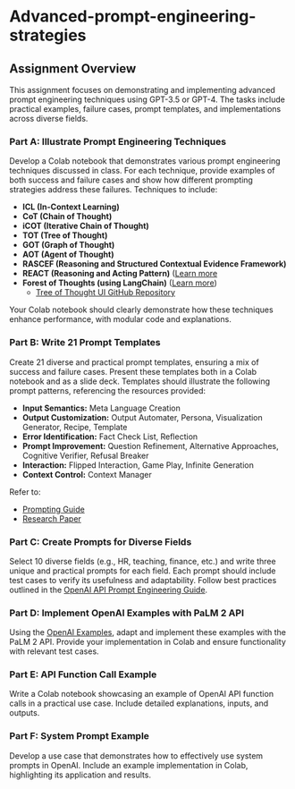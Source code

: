 # Advanced-prompt-engineering-strategies

## Assignment Overview

This assignment focuses on demonstrating and implementing advanced prompt engineering techniques using GPT-3.5 or GPT-4. The tasks include practical examples, failure cases, prompt templates, and implementations across diverse fields.

### Part A: Illustrate Prompt Engineering Techniques

Develop a Colab notebook that demonstrates various prompt engineering techniques discussed in class. For each technique, provide examples of both success and failure cases and show how different prompting strategies address these failures. Techniques to include:  

- **ICL (In-Context Learning)**  
- **CoT (Chain of Thought)**  
- **iCOT (Iterative Chain of Thought)**  
- **TOT (Tree of Thought)**  
- **GOT (Graph of Thought)**  
- **AOT (Agent of Thought)**  
- **RASCEF (Reasoning and Structured Contextual Evidence Framework)**  
- **REACT (Reasoning and Acting Pattern)** ([Learn more](https://til.simonwillison.net/llms/python-react-pattern#:~:text=The%20ReAct%20pattern%20(for%20Reason,results%20back%20into%20the%20LLM.))  
- **Forest of Thoughts (using LangChain)** ([Learn more](https://www.linkedin.com/posts/richard-walker-a18528_forest-of-thoughts-boosting-large-language-activity-7073925128778067968-xAHN/))  
  - [Tree of Thought UI GitHub Repository](https://github.com/mazewoods/tree-of-thought-ui)

Your Colab notebook should clearly demonstrate how these techniques enhance performance, with modular code and explanations.

### Part B: Write 21 Prompt Templates

Create 21 diverse and practical prompt templates, ensuring a mix of success and failure cases. Present these templates both in a Colab notebook and as a slide deck. Templates should illustrate the following prompt patterns, referencing the resources provided:  

- **Input Semantics:** Meta Language Creation  
- **Output Customization:** Output Automater, Persona, Visualization Generator, Recipe, Template  
- **Error Identification:** Fact Check List, Reflection  
- **Prompt Improvement:** Question Refinement, Alternative Approaches, Cognitive Verifier, Refusal Breaker  
- **Interaction:** Flipped Interaction, Game Play, Infinite Generation  
- **Context Control:** Context Manager  

Refer to:

- [Prompting Guide](https://www.promptingguide.ai/papers)
- [Research Paper](https://arxiv.org/pdf/2302.11382.pdf)

### Part C: Create Prompts for Diverse Fields

Select 10 diverse fields (e.g., HR, teaching, finance, etc.) and write three unique and practical prompts for each field. Each prompt should include test cases to verify its usefulness and adaptability. Follow best practices outlined in the [OpenAI API Prompt Engineering Guide](https://help.openai.com/en/articles/6654000-best-practices-for-prompt-engineering-with-openai-api).

### Part D: Implement OpenAI Examples with PaLM 2 API

Using the [OpenAI Examples](https://platform.openai.com/examples), adapt and implement these examples with the PaLM 2 API. Provide your implementation in Colab and ensure functionality with relevant test cases.

### Part E: API Function Call Example

Write a Colab notebook showcasing an example of OpenAI API function calls in a practical use case. Include detailed explanations, inputs, and outputs.

### Part F: System Prompt Example

Develop a use case that demonstrates how to effectively use system prompts in OpenAI. Include an example implementation in Colab, highlighting its application and results.

